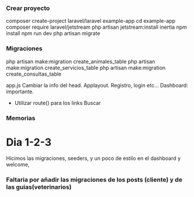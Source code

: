 ### Crear proyecto

composer create-project laravel/laravel example-app
cd example-app
composer require laravel/jetstream
php artisan jetstream:install inertia
npm install
npm run dev
php artisan migrate

### Migraciones

php artisan make:migration create_animales_table
php artisan make:migration create_servicios_table
php artisan make:migration create_consultas_table


app.js Cambiar la info del head.
Applayout. Registro, login etc...
Dashboard: importante.
- Utilizar route() para los links <Link :href="route('workers.search')" class="nav-link text-whitehover:text-blue-400 text-lg">Buscar</Link>


### Memorias 

# Dia 1-2-3
Hicimos las migraciones, seeders, y un poco de estilo en el dashboard y welcome, 

### Faltaria por añadir las migraciones de los posts (cliente) y de las guias(veterinarios) 

